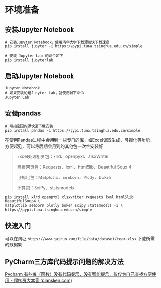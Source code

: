# 环境准备

## 安装Jupyter Notebook

```shell
# 安装Jupyter Notebook，使用清华大学下载源加快下载速度
pip install jupyter -i https://pypi.tuna.tsinghua.edu.cn/simple 

# 安装 Jupyter Lab 的命令如下
pip install jupyterlab
```

## 启动Jupyter Notebook

```shell
Jupyter Notebook
# 如果安装的是Jupyter Lab；就使用如下命令
Jupyter Lab
```

## 安装pandas

```shell
# 可指定国内源快速下载安装
pip install pandas -i https://pypi.tuna.tsinghua.edu.cn/simple
```

在使用Pandas过程中会用到一些专门的库，如Excel读取生成、可视化等功能，方便起见，可以将后期会用到的其他包一次性安装好

> Excel处理相关包：xlrd、openpyxl、XlsxWriter
>
> 解析网页包：Requests、lxml、html5lib、Beautiful Soup 4
>
> 可视化包：Matplotlib、seaborn、Plotly、Bokeh
>
> 计算包：SciPy、statsmodels

```shell
pip install xlrd openpyxl xlsxwriter requests lxml html5lib BeautifulSoup4 \
matplotlib seaborn plotly bokeh scipy statsmodels -i \
https://pypi.tuna.tsinghua.edu.cn/simple
```

## 快速入门

可以在网址 `https://www.gairuo.com/file/data/dataset/team.xlsx` 下载所需的数据集

## PyCharm三方库代码提示问题的解决方法

[Pycharm 有些库（函数）没有代码提示，没有智能提示，仅仅为自己查找方便使用 - 程序员大本营 (pianshen.com)](https://www.pianshen.com/article/2583965952/)


